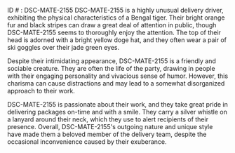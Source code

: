 ID # : DSC-MATE-2155
DSC-MATE-2155 is a highly unusual delivery driver, exhibiting the physical characteristics of a Bengal tiger. Their bright orange fur and black stripes can draw a great deal of attention in public, though DSC-MATE-2155 seems to thoroughly enjoy the attention. The top of their head is adorned with a bright yellow doge hat, and they often wear a pair of ski goggles over their jade green eyes.

Despite their intimidating appearance, DSC-MATE-2155 is a friendly and sociable creature. They are often the life of the party, drawing in people with their engaging personality and vivacious sense of humor. However, this charisma can cause distractions and may lead to a somewhat disorganized approach to their work.

DSC-MATE-2155 is passionate about their work, and they take great pride in delivering packages on-time and with a smile. They carry a silver whistle on a lanyard around their neck, which they use to alert recipients of their presence. Overall, DSC-MATE-2155's outgoing nature and unique style have made them a beloved member of the delivery team, despite the occasional inconvenience caused by their exuberance.